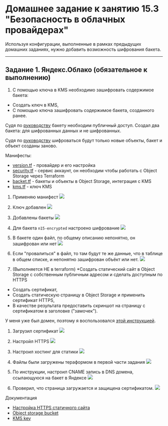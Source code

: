 # Домашнее задание к занятию 15.3 "Безопасность в облачных провайдерах"

Используя конфигурации, выполненные в рамках предыдущих домашних заданиях, нужно добавить возможность шифрования бакета.

---

## Задание 1. Яндекс.Облако (обязательное к выполнению)

1. С помощью ключа в KMS необходимо зашифровать содержимое бакета:

- Создать ключ в KMS,
- С помощью ключа зашифровать содержимое бакета, созданного ранее.

Судя по [руководству](https://cloud.yandex.ru/docs/storage/concepts/hosting) бакету необходим публичный доступ. Создал два бакета: для шифрованных данных и не шифрованных.

Судя по [руководству](https://cloud.yandex.ru/docs/storage/tutorials/server-side-encryption) шифроваться будут только новые объекты, бакет и объект созданы заново.

Манифесты:
- [version.tf](./15.3/terraform/version.tf) - провайдер и его настройка
- [security.tf](./15.3/terraform/security.tf) - сервис аккаунт, он необходим чтобы работать с Object Storage через Terraform
- [backet.tf](./15.3/terraform/backet.tf) - бакеты и объекты в Object Storage, интеграция с KMS
- [kms.tf](./15.3/terraform/kms.tf) - ключ KMS

1. Применяю манифест
![](./15.3/img/1.1.png)

1. Ключ добавлен
![](./15.3/img/1.2.png)

1. Добавлены бакеты
![](./15.3/img/1.3.png)

1. Для бакета `n15-encrypted` настроено шифрование
![](./15.3/img/1.4.png)

1. В бакете один файл, по общему описанию непонятно, он зашифрован или нет
![](./15.3/img/1.5.png)

1. Если "провалиться" в файл, то там будут те же данные, что в таблице в общем списке, и непонятно зашифрован объёкт или нет.
![](./15.3/img/1.6.png)


1. (Выполняется НЕ в terraform) *Создать статический сайт в Object Storage c собственным публичным адресом и сделать доступным по HTTPS

- Создать сертификат,
- Создать статическую страницу в Object Storage и применить сертификат HTTPS,
- В качестве результата предоставить скриншот на страницу с сертификатом в заголовке ("замочек").

У меня уже был домен, поэтому я воспользовался [этой инструкцией](https://cloud.yandex.ru/docs/storage/operations/hosting/own-domain).

1. Загрузил сертификат
![](./15.3/img/2.1.png)

1. Настройл HTTPS
![](./15.3/img/2.2.png)

1. Настроил хостинг для статики
![](./15.3/img/2.3.png)

1. Файлы были загружены тераформом в первой части задания
![](./15.3/img/2.4.png)

1. По инструкции, настроил CNAME запись в DNS домена, ссылающуюся на бакет в Яндексе
![](./15.3/img/2.5.1.png)

1. Проверил, что страница загружается и защищена сертификатом.
![](./15.3/img/2.6.1.png)


Документация

- [Настройка HTTPS статичного сайта](https://cloud.yandex.ru/docs/storage/operations/hosting/certificate)
- [Object storage bucket](https://registry.terraform.io/providers/yandex-cloud/yandex/latest/docs/resources/storage_bucket)
- [KMS key](https://registry.terraform.io/providers/yandex-cloud/yandex/latest/docs/resources/kms_symmetric_key)

